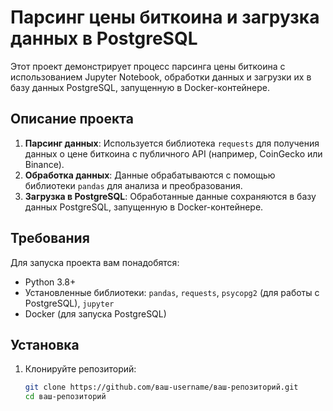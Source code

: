 # Парсинг цены биткоина и загрузка данных в PostgreSQL

Этот проект демонстрирует процесс парсинга цены биткоина с использованием Jupyter Notebook, обработки данных и загрузки их в базу данных PostgreSQL, запущенную в Docker-контейнере.

## Описание проекта

1. **Парсинг данных**: Используется библиотека `requests` для получения данных о цене биткоина с публичного API (например, CoinGecko или Binance).
2. **Обработка данных**: Данные обрабатываются с помощью библиотеки `pandas` для анализа и преобразования.
3. **Загрузка в PostgreSQL**: Обработанные данные сохраняются в базу данных PostgreSQL, запущенную в Docker-контейнере.

## Требования

Для запуска проекта вам понадобятся:
- Python 3.8+
- Установленные библиотеки: `pandas`, `requests`, `psycopg2` (для работы с PostgreSQL), `jupyter`
- Docker (для запуска PostgreSQL)

## Установка

1. Клонируйте репозиторий:
   ```bash
   git clone https://github.com/ваш-username/ваш-репозиторий.git
   cd ваш-репозиторий
